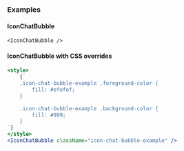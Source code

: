 ### Examples

#### IconChatBubble

```
<IconChatBubble />
```

#### IconChatBubble with CSS overrides

```jsx
<style>
    {`
    .icon-chat-bubble-example .foreground-color {
        fill: #efefef;
    }

    .icon-chat-bubble-example .background-color {
        fill: #999;
    }
`}
</style>
<IconChatBubble className="icon-chat-bubble-example" />
```
